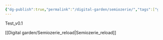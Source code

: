 ```yaml
---
{"dg-publish":true,"permalink":"/digital-garden/semiozerie/","tags":["gardenEntry"],"noteIcon":""}
---
```


Test_v0.1 


[[Digital garden/Semiozerie_reload\|Semiozerie_reload]]
